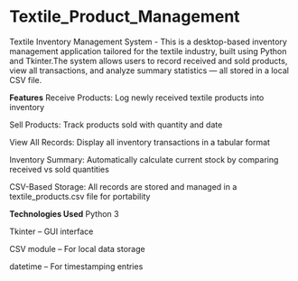 # Textile_Product_Management
Textile Inventory Management System - This is a desktop-based inventory management application tailored for the textile industry, built using Python and Tkinter.The system allows users to record received and sold products, view all transactions, and analyze summary statistics — all stored in a local CSV file.

**Features**
Receive Products: Log newly received textile products into inventory

Sell Products: Track products sold with quantity and date

View All Records: Display all inventory transactions in a tabular format

Inventory Summary: Automatically calculate current stock by comparing received vs sold quantities

CSV-Based Storage: All records are stored and managed in a textile_products.csv file for portability

**Technologies Used**
Python 3

Tkinter – GUI interface

CSV module – For local data storage

datetime – For timestamping entries
